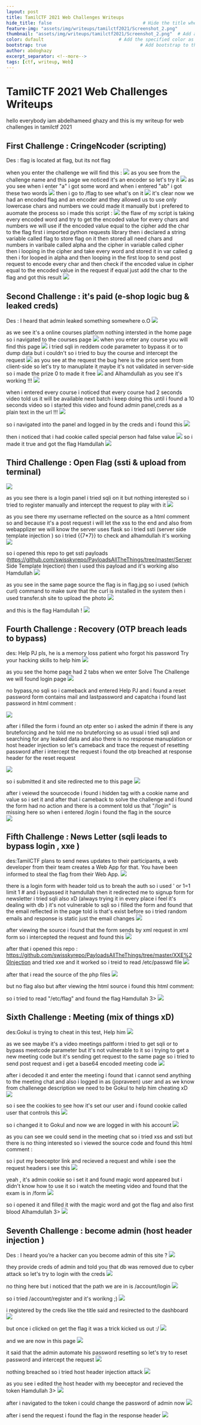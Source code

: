 ```yaml
---
layout: post
title: TamilCTF 2021 Web Challenges Writeups                               # Title of the page
hide_title: false                                  # Hide the title when displaying the post, but shown in lists of posts
feature-img: "assets/img/writeups/tamilctf2021/Screenshot_2.png"              # Add a feature-image to the post
thumbnail: "assets/img/writeups/tamilctf2021/Screenshot_2.png"  # Add a thumbnail image on blog view
color: dufault                            # Add the specified color as feature image, and change link colors in post
bootstrap: true                                   # Add bootstrap to the page
author: abdoghazy
excerpt_separator: <!--more-->
tags: [ctf, writeup, Web]
---
```

<h1>TamilCTF 2021 Web Challenges Writeups </h1>  
 <!--more-->


hello everybody iam abdelhameed ghazy and this is my writeup for web challenges in tamilctf 2021 


<h2>First Challenge : CringeNcoder (scripting)</h2>
Des : flag is located at flag, but its not flag

when you enter the challenge we will find this :
<img src="https://github.com/0xL4ugh/0xl4ugh.github.io/raw/main/assets/img/writeups/tamilctf2021/Screenshot_2.png" />
as you see from the challenge name and this page we noticed it's an encoder so let's try it 
<img src="https://github.com/0xL4ugh/0xl4ugh.github.io/raw/main/assets/img/writeups/tamilctf2021/Screenshot_4.png" />
as you see when i enter "a" i got some word and when i entered "ab" i got these two words 
<img src="https://github.com/0xL4ugh/0xl4ugh.github.io/raw/main/assets/img/writeups/tamilctf2021/Screenshot_5.png" />
then i go to /flag to see what's on it 
<img src="https://github.com/0xL4ugh/0xl4ugh.github.io/raw/main/assets/img/writeups/tamilctf2021/Screenshot_3.png" />
it's clear now we had an encoded flag and an encoder and they allowed us to use only lowercase chars and numbers 
we could made it manually but i prefered to auomate the process
so i made this script : 
<img src="https://github.com/0xL4ugh/0xl4ugh.github.io/raw/main/assets/img/writeups/tamilctf2021/Screenshot_62.png" />
the flaw of my script is taking every encoded word and try to get the encoded value for every chars and numbers we will use if the encoded value equal to the cipher add the char to the flag
first i imported python requests library 
then i declared a string variable called flag to store flag on it 
then stored all need chars and numbers in varibale called alpha
and the cipher in variable called cipher
then i looping in the cipher and take every word and stored it in var called g then i for looped in alpha and then looping in the first loop to send post request to encode every char
and then check if the encoded value in cipher equal to the encoded value in the request if equal just add the char to the flag  and got this result
<img src="https://github.com/0xL4ugh/0xl4ugh.github.io/raw/main/assets/img/writeups/tamilctf2021/Screenshot_16.png" />

<h2>Second Challenge : it's paid (e-shop logic bug & leaked creds)</h2>
Des : I heard that admin leaked something somewhere o.O

<img src="https://github.com/0xL4ugh/0xl4ugh.github.io/raw/main/assets/img/writeups/tamilctf2021/Screenshot_6.png" />

as we see it's a online courses platform nothing intersted in the home page so i navigated to the courses page 
<img src="https://github.com/0xL4ugh/0xl4ugh.github.io/raw/main/assets/img/writeups/tamilctf2021/Screenshot_7.png" />
when you enter any course you will find this page
<img src="https://github.com/0xL4ugh/0xl4ugh.github.io/raw/main/assets/img/writeups/tamilctf2021/Screenshot_8.png" />
i tried sqli in reddem code parameter to bypass it or to dump data but i couldn't
so i tried to buy the course and intercept the request 
<img src="https://github.com/0xL4ugh/0xl4ugh.github.io/raw/main/assets/img/writeups/tamilctf2021/Screenshot_9.png" />
as you see at the request the bug here is the price sent from client-side so let's try to manuplate it maybe it's not validated in server-side so i made the prize 0 to made it free
<img src="https://github.com/0xL4ugh/0xl4ugh.github.io/raw/main/assets/img/writeups/tamilctf2021/Screenshot_10.png" />
and Alhamdullah as you see it's working !!!
<img src="https://github.com/0xL4ugh/0xl4ugh.github.io/raw/main/assets/img/writeups/tamilctf2021/Screenshot_11.png" />

when i entered every course i noticed that every course had 2 seconds video told us it will be available next batch i keep doing this until i found a 10 seconds video so i started this video and found admin panel,creds as a plain text in the url !!!
<img src="https://github.com/0xL4ugh/0xl4ugh.github.io/raw/main/assets/img/writeups/tamilctf2021/Screenshot_12.png" />

so i navigated into the panel and logged in by the creds and i found this 
<img src="https://github.com/0xL4ugh/0xl4ugh.github.io/raw/main/assets/img/writeups/tamilctf2021/Screenshot_13.png" />

then i noticed that i had cookie called special person had false value
<img src="https://github.com/0xL4ugh/0xl4ugh.github.io/raw/main/assets/img/writeups/tamilctf2021/Screenshot_14.png" />
so i made it true and got the flag Hamdullah
<img src="https://github.com/0xL4ugh/0xl4ugh.github.io/raw/main/assets/img/writeups/tamilctf2021/Screenshot_15.png" />



<h2>Third Challenge : Open Flag (ssti & upload from terminal)</h2>

<img src="https://github.com/0xL4ugh/0xl4ugh.github.io/raw/main/assets/img/writeups/tamilctf2021/Screenshot_17.png" />


as you see there is a login panel i tried sqli on it but nothing interested 
so i tried to register manually and intercept the request to play with it 
<img src="https://github.com/0xL4ugh/0xl4ugh.github.io/raw/main/assets/img/writeups/tamilctf2021/Screenshot_19.png" />

as you see there my username reflected on the source as a html comment so and because it's a post request i will let the xss to the end and also from webapplizer we will know the server uses flask so i tried ssti (server side template injection ) so i tried {{7*7}} to check and alhamdullah it's working 
<img src="https://github.com/0xL4ugh/0xl4ugh.github.io/raw/main/assets/img/writeups/tamilctf2021/Screenshot_20.png" />

so i opened this repo to get ssti payloads 
(https://github.com/swisskyrepo/PayloadsAllTheThings/tree/master/Server Side Template Injection)
then i used this payload and it's working also Hamdullah 
<img src="https://github.com/0xL4ugh/0xl4ugh.github.io/raw/main/assets/img/writeups/tamilctf2021/Screenshot_21.png" />


as you see in the same page source the flag is in flag.jpg so i used (which curl)
command to make sure that the curl is installed in the system then i used 
transfer.sh site to upload the photo 
<img src="https://github.com/0xL4ugh/0xl4ugh.github.io/raw/main/assets/img/writeups/tamilctf2021/Screenshot_22.png" />


and this is the flag Hamdullah ! 
<img src="https://github.com/0xL4ugh/0xl4ugh.github.io/raw/main/assets/img/writeups/tamilctf2021/Screenshot_24.png" />



<h2>Fourth Challenge : Recovery (OTP breach leads to bypass)</h2>
des: Help PJ pls, he is a memory loss patient who forgot his password Try your hacking skills to help him

<img src="https://github.com/0xL4ugh/0xl4ugh.github.io/raw/main/assets/img/writeups/tamilctf2021/Screenshot_25.png" />


as you see the home page had 2 tabs 
when we enter Solve The Challenge we will found login page
<img src="https://github.com/0xL4ugh/0xl4ugh.github.io/raw/main/assets/img/writeups/tamilctf2021/Screenshot_32.png" />

no bypass,no sqli so i cameback and entered Help PJ 
and i found a reset password form contains mail and lastpassword and capatcha i found last password in html comment :
<!-- i think it's tamilctf123 -->
<img src="https://github.com/0xL4ugh/0xl4ugh.github.io/raw/main/assets/img/writeups/tamilctf2021/Screenshot_27.png" />

after i filled the form i found an otp enter so i asked the admin if there is any bruteforcing and he told me no bruteforcing 
so as usual i tried sqli and searching for any leaked data 
and also there is no response manuplation or host header injection so let's cameback and trace the request of resetting password after i intercept the request i found the otp breached at response header for the reset request 

<img src="https://github.com/0xL4ugh/0xl4ugh.github.io/raw/main/assets/img/writeups/tamilctf2021/Screenshot_29.png" />

so i submitted it and site redirected me to this page 
<img src="https://github.com/0xL4ugh/0xl4ugh.github.io/raw/main/assets/img/writeups/tamilctf2021/Screenshot_30.png" />

after i veiewd the sourcecode i found i hidden tag with a cookie name and value so i set it and after that i cameback to solve the challenge and i found the form had no action and there is a comment told us that "/login" is missing here so when i entered /login i found the flag in the source  
<img src="https://github.com/0xL4ugh/0xl4ugh.github.io/raw/main/assets/img/writeups/tamilctf2021/Screenshot_33.png" />


<h2>Fifth Challenge : News Letter (sqli leads to bypass login , xxe )</h2>
des:TamilCTF plans to send news updates to their participants, a web developer from their team creates a Web App for that. You have been informed to steal the flag from their Web App.

<img src="https://github.com/0xL4ugh/0xl4ugh.github.io/raw/main/assets/img/writeups/tamilctf2021/Screenshot_34.png" />


there is a login form with header told us to breah the auth
so i used 
' or 1=1 limit 1 #
and i bypassed it hamdullah 
then it redirected me to signup form for newsletter 
i tried sqli also xD (always trying it in every place i feel it's dealing with db ) it's not vulnerable to sqli so i filled the form and found that the email reflected in the page told is that's exist before so i tried random emails and response is static just the email changes 
<img src="https://github.com/0xL4ugh/0xl4ugh.github.io/raw/main/assets/img/writeups/tamilctf2021/Screenshot_35.png" />

after viewing the source i found that the form sends by xml request in xml form so i intercepted the request and found this 
<img src="https://github.com/0xL4ugh/0xl4ugh.github.io/raw/main/assets/img/writeups/tamilctf2021/Screenshot_36.png" />

after that i opened this repo :
https://github.com/swisskyrepo/PayloadsAllTheThings/tree/master/XXE%20Injection
and tried xxe and it worked so i treid to read /etc/passwd file 
<img src="https://github.com/0xL4ugh/0xl4ugh.github.io/raw/main/assets/img/writeups/tamilctf2021/Screenshot_37.png" />

after that i read the source of the php files
<img src="https://github.com/0xL4ugh/0xl4ugh.github.io/raw/main/assets/img/writeups/tamilctf2021/Screenshot_38.png" />

but no flag also 
but after viewing the html source i found this html comment:
<!--Your "flag" is in the directory which stores configuration files-->
so i tried to read "/etc/flag"
and found the flag Hamdullah 3>
<img src="https://github.com/0xL4ugh/0xl4ugh.github.io/raw/main/assets/img/writeups/tamilctf2021/Screenshot_39.png" />


<h2>Sixth Challenge : Meeting (mix of things xD)</h2>
des:Gokul is trying to cheat in this test, Help him

<img src="https://github.com/0xL4ugh/0xl4ugh.github.io/raw/main/assets/img/writeups/tamilctf2021/Screenshot_40.png" />


as we see maybe it's a video meetings paltform 
i tried to get sqli or to bypass meetcode parameter but it's not vulnerable to it so i trying to get a new meeting code but it's sending get request to the same page so i tried to send post request and i get a base64 encoded meeting code 
<img src="https://github.com/0xL4ugh/0xl4ugh.github.io/raw/main/assets/img/writeups/tamilctf2021/Screenshot_40.png" />

after i decoded it and enter the meeting i found that i cannot send anything to the meeting chat and also i logged in as (jopraveen) user and as we know from challenege description we need to be Gokul to help him cheating xD
<img src="https://github.com/0xL4ugh/0xl4ugh.github.io/raw/main/assets/img/writeups/tamilctf2021/Screenshot_42.png" />

so i see the cookies to see how it's set our user and i found cookie called user that controls this 
<img src="https://github.com/0xL4ugh/0xl4ugh.github.io/raw/main/assets/img/writeups/tamilctf2021/Screenshot_43.png" />

so i changed it to Gokul and now we are logged in with his account
<img src="https://github.com/0xL4ugh/0xl4ugh.github.io/raw/main/assets/img/writeups/tamilctf2021/Screenshot_44.png" />

as you can see we could send in the meeting chat 
so i tried xss and ssti but there is no thing interested 
so i viewed the source code and found this html comment :
<!-- Note: If you send a link here Exploit Everything will open it-->

so i put my beeceptor link and recieved a request 
and while i see the request headers i see this 
<img src="https://github.com/0xL4ugh/0xl4ugh.github.io/raw/main/assets/img/writeups/tamilctf2021/Screenshot_45.png" />

yeah , it's admin cookie so i set it and found magic word appeared but i didn't know how to use it
so i watch the meeting video and found that the exam is in /form 
<img src="https://github.com/0xL4ugh/0xl4ugh.github.io/raw/main/assets/img/writeups/tamilctf2021/Screenshot_47.png" />

so i opened it and filled it with the magic word and got the flag and also first blood Alhamdullah 3>
<img src="https://github.com/0xL4ugh/0xl4ugh.github.io/raw/main/assets/img/writeups/tamilctf2021/Screenshot_48.png" />

<h2>Seventh Challenge : become admin (host header injection )</h2>
Des : I heard you’re a hacker can you become admin of this site ?

<img src="https://github.com/0xL4ugh/0xl4ugh.github.io/raw/main/assets/img/writeups/tamilctf2021/Screenshot_49.png" />


they provide creds of admin and told you that db was removed due to cyber attack so let's try to login with the creds
<img src="https://github.com/0xL4ugh/0xl4ugh.github.io/raw/main/assets/img/writeups/tamilctf2021/Screenshot_51.png" />

no thing here but i noticed that the path we are in is /account/login 
<img src="https://github.com/0xL4ugh/0xl4ugh.github.io/raw/main/assets/img/writeups/tamilctf2021/Screenshot_52.png" />

so i tried /account/register and it's worikng ;)
<img src="https://github.com/0xL4ugh/0xl4ugh.github.io/raw/main/assets/img/writeups/tamilctf2021/Screenshot_53.png" />

i registered by the creds like the title said and resirected to the dashboard 
<img src="https://github.com/0xL4ugh/0xl4ugh.github.io/raw/main/assets/img/writeups/tamilctf2021/Screenshot_54.png" />

but once i clicked on get the flag it was a trick kicked us out :/
<img src="https://github.com/0xL4ugh/0xl4ugh.github.io/raw/main/assets/img/writeups/tamilctf2021/Screenshot_55.png" />

and we are now in this page 
<img src="https://github.com/0xL4ugh/0xl4ugh.github.io/raw/main/assets/img/writeups/tamilctf2021/Screenshot_56.png" />

it said that the admin automate his password resetting so let's try to reset password and intercept the request 
<img src="https://github.com/0xL4ugh/0xl4ugh.github.io/raw/main/assets/img/writeups/tamilctf2021/Screenshot_57.png" />

nothing breached so i tried host header injection attack 
<img src="https://github.com/0xL4ugh/0xl4ugh.github.io/raw/main/assets/img/writeups/tamilctf2021/Screenshot_59.png" />

as you see i edited the host header with my beeceptor and recieved the token Hamdullah 3>
<img src="https://github.com/0xL4ugh/0xl4ugh.github.io/raw/main/assets/img/writeups/tamilctf2021/Screenshot_58.png" />

after i navigated to the token i could change the password of admin now
<img src="https://github.com/0xL4ugh/0xl4ugh.github.io/raw/main/assets/img/writeups/tamilctf2021/Screenshot_60.png" />

after i send the request i found the flag in the response header 
<img src="https://github.com/0xL4ugh/0xl4ugh.github.io/raw/main/assets/img/writeups/tamilctf2021/Screenshot_61.png" />


